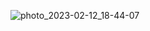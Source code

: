 ![photo_2023-02-12_18-44-07](https://user-images.githubusercontent.com/105866528/218312019-a55b330a-a0b5-4ff9-a4ca-c98bfe81473d.jpg)
